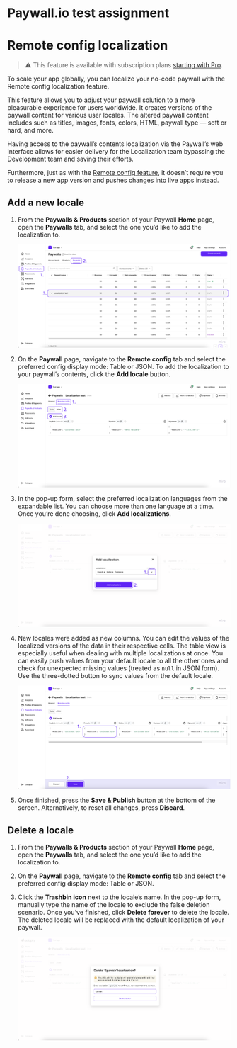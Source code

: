 # Paywall.io test assignment

# Remote config localization

> ⚠️ This feature is available with subscription plans [starting with Pro](https://Paywall.io/pricing/).

To scale your app globally, you can localize your no-code paywall with the Remote config localization feature.

This feature allows you to adjust your paywall solution to a more pleasurable experience for users worldwide. It creates versions of the paywall content for various user locales. The altered paywall content includes such as titles, images, fonts, colors, HTML, paywall type — soft or hard, and more.

Having access to the paywall’s contents localization via the Paywall’s web interface allows for easier delivery for the Localization team bypassing the Development team and saving their efforts.

Furthermore, just as with the [Remote config feature](https://docs.Paywall.io/docs/paywalls#paywall-remote-config), it doesn’t require you to release a new app version and pushes changes into live apps instead.

## Add a new locale

1. From the **Paywalls & Products** section of your Paywall **Home** page, open the **Paywalls** tab, and select the one you’d like to add the localization to.
    
    ![image.png](Paywall%20io%20test%20assignment%205314510d4e81481c97829ab93622f53a/image.png)
    
2. On the **Paywall** page, navigate to the **Remote config** tab and select the preferred config display mode: Table or JSON. To add the localization to your paywall’s contents, click the **Add locale** button.
    
    ![image (1).png](Paywall%20io%20test%20assignment%205314510d4e81481c97829ab93622f53a/image_(1).png)
    
3. In the pop-up form, select the preferred localization languages from the expandable list. You can choose more than one language at a time. Once you’re done choosing, click **Add localizations**.
    
    ![image (2).png](Paywall%20io%20test%20assignment%205314510d4e81481c97829ab93622f53a/image_(2).png)
    
4. New locales were added as new columns. You can edit the values of the localized versions of the data in their respective cells. The table view is especially useful when dealing with multiple localizations at once. You can easily push values from your default locale to all the other ones and check for unexpected missing values (treated as `null` in JSON form). Use the three-dotted button to sync values from the default locale.
    
    ![image (3).png](Paywall%20io%20test%20assignment%205314510d4e81481c97829ab93622f53a/image_(3).png)
    
5. Once finished, press the **Save & Publish** button at the bottom of the screen. Alternatively, to reset all changes, press **Discard**.

## Delete a locale

1. From the **Paywalls & Products** section of your Paywall **Home** page, open the **Paywalls** tab, and select the one you’d like to add the localization to.
2. On the **Paywall** page, navigate to the **Remote config** tab and select the preferred config display mode: Table or JSON.
3. Click the **Trashbin icon** next to the locale’s name. In the pop-up form, manually type the name of the locale to exclude the false deletion scenario. Once you’ve finished, click **Delete forever** to delete the locale. The deleted locale will be replaced with the default localization of your paywall.
    
    ![delete.png](Paywall%20io%20test%20assignment%205314510d4e81481c97829ab93622f53a/delete.png)
